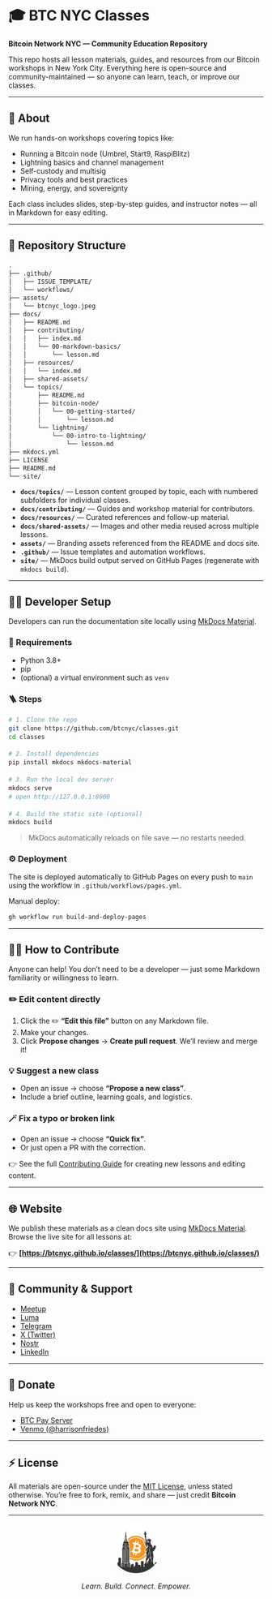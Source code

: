 # 🎓 BTC NYC Classes

**Bitcoin Network NYC — Community Education Repository**

This repo hosts all lesson materials, guides, and resources from our Bitcoin workshops in New York City.
Everything here is open-source and community-maintained — so anyone can learn, teach, or improve our classes.

---

## 🧬 About

We run hands-on workshops covering topics like:

* Running a Bitcoin node (Umbrel, Start9, RaspiBlitz)
* Lightning basics and channel management
* Self-custody and multisig
* Privacy tools and best practices
* Mining, energy, and sovereignty

Each class includes slides, step-by-step guides, and instructor notes — all in Markdown for easy editing.

---

## 📂 Repository Structure

```plaintext
.
├── .github/
│   ├── ISSUE_TEMPLATE/
│   └── workflows/
├── assets/
│   └── btcnyc_logo.jpeg
├── docs/
│   ├── README.md
│   ├── contributing/
│   │   ├── index.md
│   │   └── 00-markdown-basics/
│   │       └── lesson.md
│   ├── resources/
│   │   └── index.md
│   ├── shared-assets/
│   └── topics/
│       ├── README.md
│       ├── bitcoin-node/
│       │   └── 00-getting-started/
│       │       └── lesson.md
│       └── lightning/
│           └── 00-intro-to-lightning/
│               └── lesson.md
├── mkdocs.yml
├── LICENSE
├── README.md
└── site/
```

* **`docs/topics/`** — Lesson content grouped by topic, each with numbered subfolders for individual classes.
* **`docs/contributing/`** — Guides and workshop material for contributors.
* **`docs/resources/`** — Curated references and follow-up material.
* **`docs/shared-assets/`** — Images and other media reused across multiple lessons.
* **`assets/`** — Branding assets referenced from the README and docs site.
* **`.github/`** — Issue templates and automation workflows.
* **`site/`** — MkDocs build output served on GitHub Pages (regenerate with `mkdocs build`).

---

## 🧑‍💻 Developer Setup

Developers can run the documentation site locally using [MkDocs Material](https://squidfunk.github.io/mkdocs-material/).

### 🧱 Requirements

* Python 3.8+
* pip
* (optional) a virtual environment such as `venv`

### 🪜 Steps

```bash
# 1. Clone the repo
git clone https://github.com/btcnyc/classes.git
cd classes

# 2. Install dependencies
pip install mkdocs mkdocs-material

# 3. Run the local dev server
mkdocs serve
# open http://127.0.0.1:8000

# 4. Build the static site (optional)
mkdocs build
```

> MkDocs automatically reloads on file save — no restarts needed.

### ⚙️ Deployment

The site is deployed automatically to GitHub Pages on every push to `main` using the workflow in `.github/workflows/pages.yml`.

Manual deploy:

```bash
gh workflow run build-and-deploy-pages
```

---

## 🧑‍🎓 How to Contribute

Anyone can help!
You don’t need to be a developer — just some Markdown familiarity or willingness to learn.

### ✏️ Edit content directly

1. Click the ✏️ **“Edit this file”** button on any Markdown file.
2. Make your changes.
3. Click **Propose changes** → **Create pull request**.
   We’ll review and merge it!

### 💡 Suggest a new class

* Open an issue → choose **“Propose a new class”**.
* Include a brief outline, learning goals, and logistics.

### 🪄 Fix a typo or broken link

* Open an issue → choose **“Quick fix”**.
* Or just open a PR with the correction.

👉 See the full [Contributing Guide](docs/CONTRIBUTING.md) for creating new lessons and editing content.

---

## 🌐 Website

We publish these materials as a clean docs site using [MkDocs Material](https://squidfunk.github.io/mkdocs-material/).
Browse the live site for all lessons at:

👉 **[https://btcnyc.github.io/classes/](https://btcnyc.github.io/classes/)**

---

## 💬 Community & Support

* [Meetup](https://www.meetup.com/bitcoin-network-nyc/)
* [Luma](https://luma.com/btcnyc)
* [Telegram](https://t.me/+M79B-75J2YU3OTRh)
* [X (Twitter)](https://x.com/BTCNetworkNYC)
* [Nostr](https://njump.me/npub1xyu3s3zt3v44l3rj5gn90xk33n387sgtjepcvxnqvd5rt58fpzzsx0055n)
* [LinkedIn](https://www.linkedin.com/company/the-bitcoin-network-nyc/)

---

## 💸 Donate

Help us keep the workshops free and open to everyone:

* [BTC Pay Server](https://bitcoin-network-nyc.com/)
* [Venmo (@harrisonfriedes)](https://account.venmo.com/u/harrisonfriedes)

---

## ⚡ License

All materials are open-source under the [MIT License](LICENSE), unless stated otherwise.
You’re free to fork, remix, and share — just credit **Bitcoin Network NYC**.

---

<p align="center">
  <img src="assets/btcnyc_logo.jpeg" alt="BTC NYC Logo" width="100" style="border-radius:50%;"/>
</p>
<p align="center">
  <i>Learn. Build. Connect. Empower.</i>
</p>
